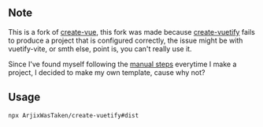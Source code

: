## Note

This is a fork of [create-vue](/vuejs/create-vue), this fork was made because [create-vuetify](/create-vuetify/) fails to produce a project that is configured correctly, the issue might be with vuetify-vite, or smth else, point is, you can't really use it.

Since I've found myself following the [manual steps](https://vuetifyjs.com/en/getting-started/installation/#manual-steps) everytime I make a project, I decided to make my own template, cause why not?

## Usage

```sh
npx ArjixWasTaken/create-vuetify#dist
```
